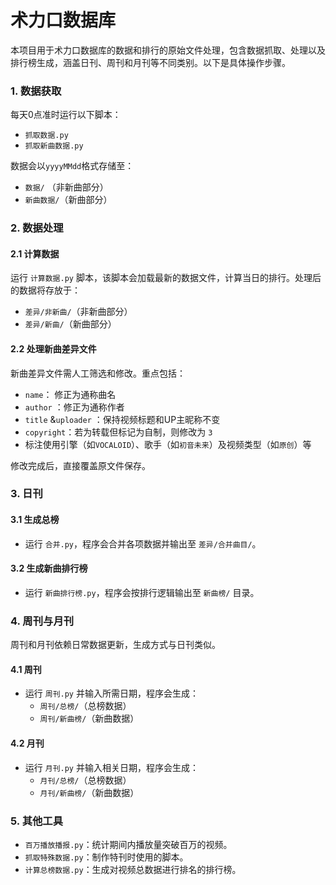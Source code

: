 # 术力口数据库

本项目用于术力口数据库的数据和排行的原始文件处理，包含数据抓取、处理以及排行榜生成，涵盖日刊、周刊和月刊等不同类别。以下是具体操作步骤。

### 1. 数据获取

每天0点准时运行以下脚本：
- `抓取数据.py`
- `抓取新曲数据.py`

数据会以`yyyyMMdd`格式存储至：
- `数据/` （非新曲部分）
- `新曲数据/`（新曲部分）

### 2. 数据处理

#### 2.1 计算数据
运行 `计算数据.py` 脚本，该脚本会加载最新的数据文件，计算当日的排行。处理后的数据将存放于：

- `差异/非新曲/`（非新曲部分）
- `差异/新曲/`（新曲部分）

#### 2.2 处理新曲差异文件
新曲差异文件需人工筛选和修改。重点包括：
- `name`： 修正为通称曲名
- `author` ：修正为通称作者
- `title` &`uploader` ：保持视频标题和UP主昵称不变
- `copyright`：若为转载但标记为自制，则修改为 `3`
- 标注使用引擎（如`VOCALOID`）、歌手（如`初音未来`）及视频类型（如`原创`）等

修改完成后，直接覆盖原文件保存。

### 3. 日刊

#### 3.1 生成总榜
- 运行 `合并.py`，程序会合并各项数据并输出至 `差异/合并曲目/`。

#### 3.2 生成新曲排行榜
- 运行 `新曲排行榜.py`，程序会按排行逻辑输出至 `新曲榜/` 目录。

### 4. 周刊与月刊

周刊和月刊依赖日常数据更新，生成方式与日刊类似。

#### 4.1 周刊
- 运行 `周刊.py` 并输入所需日期，程序会生成：
  - `周刊/总榜/`（总榜数据）
  - `周刊/新曲榜/`（新曲数据）

#### 4.2 月刊
- 运行 `月刊.py` 并输入相关日期，程序会生成：
  - `月刊/总榜/`（总榜数据）
  - `月刊/新曲榜/`（新曲数据）

### 5. 其他工具

- `百万播放播报.py`：统计期间内播放量突破百万的视频。
- `抓取特殊数据.py`：制作特刊时使用的脚本。
- `计算总榜数据.py`：生成对视频总数据进行排名的排行榜。
